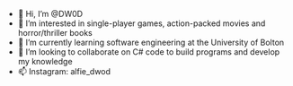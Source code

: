 - 👋 Hi, I’m @DW0D
- 👀 I’m interested in single-player games, action-packed movies and horror/thriller books
- 🌱 I’m currently learning software engineering at the University of Bolton
- 💞️ I’m looking to collaborate on C# code to build programs and develop my knowledge
- 📫 Instagram: alfie_dwod
